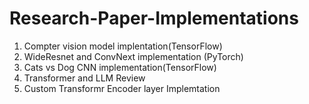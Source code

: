 # Research-Paper-Implementations
1. Compter vision model implentation(TensorFlow)
2. WideResnet and ConvNext implementation (PyTorch)
3. Cats vs Dog CNN implementation(TensorFlow)
4. Transformer and LLM Review
5. Custom Transformr Encoder layer Implemtation
